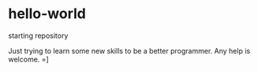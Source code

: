 # hello-world
starting repository

Just trying to learn some new skills to be a better programmer. Any help is welcome. =]
